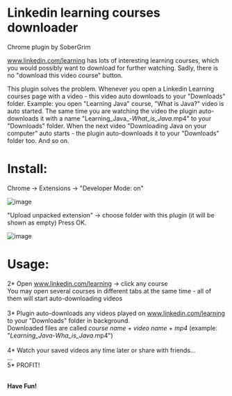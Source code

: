 # Linkedin learning courses downloader
Chrome plugin by SoberGrim

www.linkedin.com/learning has lots of interesting learning courses, which you would possibly want to download for further watching.
Sadly, there is no "download this video course" button.

This plugin solves the problem. Whenever you open a Linkedin Learning courses page with a video - this video auto downloads to your "Downloads" folder.
Example: you open "Learning Java" course, "What is Java?" video is auto started. The same time you are watching the video the plugin auto-downloads it with a name "Learning_Java_-_What_is_Java_.mp4" to
your "Downloads" folder. When the next video "Downloading Java on your computer" auto starts - the plugin auto-downloads it to your "Downloads" folder too. And so on.

# Install:
Chrome -> Extensions -> "Developer Mode: on"

![image](https://user-images.githubusercontent.com/12745995/139560473-7a8ce50d-4a16-4e69-8e76-721ca10c7792.png)

"Upload unpacked extension" -> choose folder with this plugin (it will be shown as empty) Press OK.

![image](https://user-images.githubusercontent.com/12745995/139560543-d136493f-2805-416d-b9fa-295530c722b9.png)

# Usage:

2* Open www.linkedin.com/learning -> click any course<br> 
You may open several courses in different tabs at the same time - all of them will start auto-downloading videos<br><br>
3* Plugin auto-downloads any videos played on www.linkedin.com/learning to your "Downloads" folder in background.<br>
Downloaded files are called <i>course name</i> + <i>video name</i> + <i>mp4</i> (example: "_Learning_Java_-_Wha_is_Java_.mp4")<br><br>
4* Watch your saved videos any time later or share with friends...<br>
...<br>
5* PROFIT!<br><br>

<b>Have Fun!<b>

